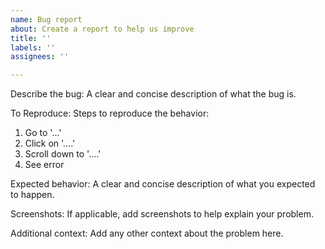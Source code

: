 ```yaml
---
name: Bug report
about: Create a report to help us improve
title: ''
labels: ''
assignees: ''

---
```


Describe the bug:
A clear and concise description of what the bug is.

To Reproduce:
Steps to reproduce the behavior:
1. Go to '...'
2. Click on '....'
3. Scroll down to '....'
4. See error

Expected behavior:
A clear and concise description of what you expected to happen.

Screenshots:
If applicable, add screenshots to help explain your problem.

Additional context:
Add any other context about the problem here.
